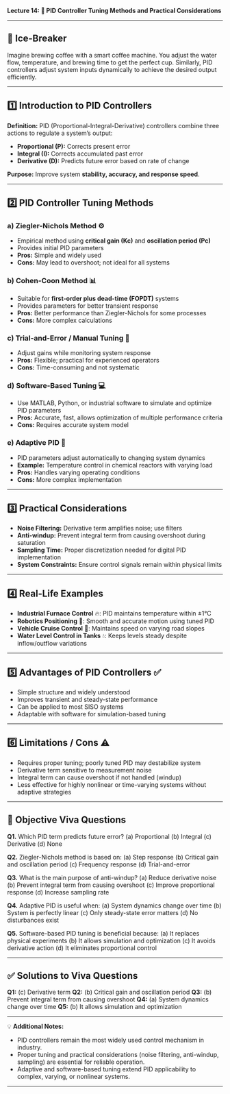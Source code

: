 **Lecture 14: 🧪 PID Controller Tuning Methods and Practical Considerations**

---

## **🧩 Ice-Breaker**

Imagine brewing coffee with a smart coffee machine. You adjust the water flow, temperature, and brewing time to get the perfect cup. Similarly, PID controllers adjust system inputs dynamically to achieve the desired output efficiently.

---

## **1️⃣ Introduction to PID Controllers**

**Definition:** PID (Proportional-Integral-Derivative) controllers combine three actions to regulate a system’s output:

* **Proportional (P):** Corrects present error
* **Integral (I):** Corrects accumulated past error
* **Derivative (D):** Predicts future error based on rate of change

**Purpose:** Improve system **stability, accuracy, and response speed**.

---

## **2️⃣ PID Controller Tuning Methods**

### **a) Ziegler-Nichols Method** ⚙️

* Empirical method using **critical gain (Kc)** and **oscillation period (Pc)**
* Provides initial PID parameters
* **Pros:** Simple and widely used
* **Cons:** May lead to overshoot; not ideal for all systems

### **b) Cohen-Coon Method** 📊

* Suitable for **first-order plus dead-time (FOPDT)** systems
* Provides parameters for better transient response
* **Pros:** Better performance than Ziegler-Nichols for some processes
* **Cons:** More complex calculations

### **c) Trial-and-Error / Manual Tuning** 🔧

* Adjust gains while monitoring system response
* **Pros:** Flexible; practical for experienced operators
* **Cons:** Time-consuming and not systematic

### **d) Software-Based Tuning** 💻

* Use MATLAB, Python, or industrial software to simulate and optimize PID parameters
* **Pros:** Accurate, fast, allows optimization of multiple performance criteria
* **Cons:** Requires accurate system model

### **e) Adaptive PID** 🔄

* PID parameters adjust automatically to changing system dynamics
* **Example:** Temperature control in chemical reactors with varying load
* **Pros:** Handles varying operating conditions
* **Cons:** More complex implementation

---

## **3️⃣ Practical Considerations**

* **Noise Filtering:** Derivative term amplifies noise; use filters
* **Anti-windup:** Prevent integral term from causing overshoot during saturation
* **Sampling Time:** Proper discretization needed for digital PID implementation
* **System Constraints:** Ensure control signals remain within physical limits

---

## **4️⃣ Real-Life Examples**

* **Industrial Furnace Control** 🔥: PID maintains temperature within ±1°C
* **Robotics Positioning** 🤖: Smooth and accurate motion using tuned PID
* **Vehicle Cruise Control** 🚗: Maintains speed on varying road slopes
* **Water Level Control in Tanks** 💧: Keeps levels steady despite inflow/outflow variations

---

## **5️⃣ Advantages of PID Controllers** ✅

* Simple structure and widely understood
* Improves transient and steady-state performance
* Can be applied to most SISO systems
* Adaptable with software for simulation-based tuning

---

## **6️⃣ Limitations / Cons** ⚠️

* Requires proper tuning; poorly tuned PID may destabilize system
* Derivative term sensitive to measurement noise
* Integral term can cause overshoot if not handled (windup)
* Less effective for highly nonlinear or time-varying systems without adaptive strategies

---

## **🎯 Objective Viva Questions**

**Q1.** Which PID term predicts future error?
(a) Proportional
(b) Integral
(c) Derivative
(d) None

**Q2.** Ziegler-Nichols method is based on:
(a) Step response
(b) Critical gain and oscillation period
(c) Frequency response
(d) Trial-and-error

**Q3.** What is the main purpose of anti-windup?
(a) Reduce derivative noise
(b) Prevent integral term from causing overshoot
(c) Improve proportional response
(d) Increase sampling rate

**Q4.** Adaptive PID is useful when:
(a) System dynamics change over time
(b) System is perfectly linear
(c) Only steady-state error matters
(d) No disturbances exist

**Q5.** Software-based PID tuning is beneficial because:
(a) It replaces physical experiments
(b) It allows simulation and optimization
(c) It avoids derivative action
(d) It eliminates proportional control

---

## **✅ Solutions to Viva Questions**

**Q1:** (c) Derivative term
**Q2:** (b) Critical gain and oscillation period
**Q3:** (b) Prevent integral term from causing overshoot
**Q4:** (a) System dynamics change over time
**Q5:** (b) It allows simulation and optimization

---

💡 **Additional Notes:**

* PID controllers remain the most widely used control mechanism in industry.
* Proper tuning and practical considerations (noise filtering, anti-windup, sampling) are essential for reliable operation.
* Adaptive and software-based tuning extend PID applicability to complex, varying, or nonlinear systems.

---
